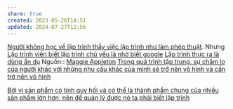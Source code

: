 ```yaml
---
share: true
created: 2023-05-26T14:51
updated: 2024-07-27T12:56
---
```

[Người không học về lập trình thấy việc lập trình như làm phép thuật](./Ng%C6%B0%E1%BB%9Di%20kh%C3%B4ng%20h%E1%BB%8Dc%20v%E1%BB%81%20l%E1%BA%ADp%20tr%C3%ACnh%20th%E1%BA%A5y%20vi%E1%BB%87c%20l%E1%BA%ADp%20tr%C3%ACnh%20nh%C6%B0%20l%C3%A0m%20ph%C3%A9p%20thu%E1%BA%ADt.md). Nhưng [Lập trình viên biết lập trình chủ yếu là nhờ biết google](./L%E1%BA%ADp%20tr%C3%ACnh%20vi%C3%AAn%20bi%E1%BA%BFt%20l%E1%BA%ADp%20tr%C3%ACnh%20ch%E1%BB%A7%20y%E1%BA%BFu%20l%C3%A0%20nh%E1%BB%9D%20bi%E1%BA%BFt%20google.md) 
[Lập trình thực ra là dùng ẩn dụ](../Khoa%20h%E1%BB%8Dc%20nh%E1%BA%ADn%20th%E1%BB%A9c/L%E1%BA%ADp%20tr%C3%ACnh%20th%E1%BB%B1c%20ra%20l%C3%A0%20d%C3%B9ng%20%E1%BA%A9n%20d%E1%BB%A5.md)
Nguồn:: [Maggie Appleton](../../../%CE%9E%20Ngu%E1%BB%93n/M%C3%B4i%20tr%C6%B0%E1%BB%9Dng%20ngh%C4%A9,%20nh%E1%BA%ADn%20th%E1%BB%A9c%20t%C4%83ng%20c%C6%B0%E1%BB%9Dng/Maggie%20Appleton.md)
[Trong quá trình tập trung, sự chăm lo của người khác với những nhu cầu khác của mình sẽ trở nên vô hình và cần trở nên vô hình](../../../Kinh%20t%E1%BA%BF.%20T%C3%A2m%20l%C3%BD%20h%E1%BB%8Dc%20qu%E1%BA%A3n%20l%C3%BD%20v%C3%A0%20lao%20%C4%91%E1%BB%99ng/T%C3%A2m%20l%C3%BD%20h%E1%BB%8Dc%20qu%E1%BA%A3n%20l%C3%BD%20v%C3%A0%20lao%20%C4%91%E1%BB%99ng/Gi%C3%BAp%20%C4%91%E1%BB%A1%20nhau/Trong%20qu%C3%A1%20tr%C3%ACnh%20t%E1%BA%ADp%20trung,%20s%E1%BB%B1%20ch%C4%83m%20lo%20c%E1%BB%A7a%20ng%C6%B0%E1%BB%9Di%20kh%C3%A1c%20v%E1%BB%9Bi%20nh%E1%BB%AFng%20nhu%20c%E1%BA%A7u%20kh%C3%A1c%20c%E1%BB%A7a%20m%C3%ACnh%20s%E1%BA%BD%20tr%E1%BB%9F%20n%C3%AAn%20v%C3%B4%20h%C3%ACnh%20v%C3%A0%20c%E1%BA%A7n%20tr%E1%BB%9F%20n%C3%AAn%20v%C3%B4%20h%C3%ACnh.md)

[Bởi vì sản phẩm có tính quy hồi và có thể là thành phẩm chung của nhiều sản phẩm lớn hơn, nên để quản lý được nó ta phải biết lập trình](../../../Qu%E1%BA%A3n%20l%C3%BD%20d%E1%BB%B1%20%C3%A1n,%20ph%C3%A1t%20tri%E1%BB%83n%20s%E1%BA%A3n%20ph%E1%BA%A9m,%20x%C3%A2y%20d%E1%BB%B1ng%20t%E1%BB%95%20ch%E1%BB%A9c/Ph%C3%A1t%20tri%E1%BB%83n%20s%E1%BA%A3n%20ph%E1%BA%A9m/B%E1%BB%9Fi%20v%C3%AC%20s%E1%BA%A3n%20ph%E1%BA%A9m%20c%C3%B3%20t%C3%ADnh%20quy%20h%E1%BB%93i%20v%C3%A0%20c%C3%B3%20th%E1%BB%83%20l%C3%A0%20th%C3%A0nh%20ph%E1%BA%A9m%20chung%20c%E1%BB%A7a%20nhi%E1%BB%81u%20s%E1%BA%A3n%20ph%E1%BA%A9m%20l%E1%BB%9Bn%20h%C6%A1n,%20n%C3%AAn%20%C4%91%E1%BB%83%20qu%E1%BA%A3n%20l%C3%BD%20%C4%91%C6%B0%E1%BB%A3c%20n%C3%B3%20ta%20ph%E1%BA%A3i%20bi%E1%BA%BFt%20l%E1%BA%ADp%20tr%C3%ACnh.md)
